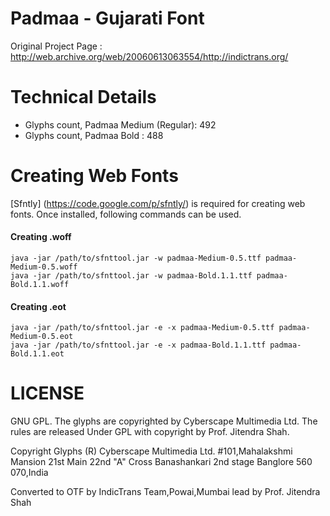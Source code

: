 Padmaa - Gujarati Font
=====================

Original Project Page : http://web.archive.org/web/20060613063554/http://indictrans.org/

Technical Details
=================
* Glyphs count, Padmaa Medium (Regular): 492
* Glyphs count, Padmaa Bold : 488

Creating Web Fonts
==================
[Sfntly] (https://code.google.com/p/sfntly/) is required for creating web fonts. Once installed, following commands can be used.

#### Creating .woff
```
java -jar /path/to/sfnttool.jar -w padmaa-Medium-0.5.ttf padmaa-Medium-0.5.woff
java -jar /path/to/sfnttool.jar -w padmaa-Bold.1.1.ttf padmaa-Bold.1.1.woff
```

#### Creating .eot
```
java -jar /path/to/sfnttool.jar -e -x padmaa-Medium-0.5.ttf padmaa-Medium-0.5.eot
java -jar /path/to/sfnttool.jar -e -x padmaa-Bold.1.1.ttf padmaa-Bold.1.1.eot
```

LICENSE
=======

GNU GPL. The glyphs are copyrighted by Cyberscape Multimedia Ltd. The rules are released Under GPL with copyright by Prof. Jitendra Shah.

Copyright Glyphs (R) Cyberscape Multimedia Ltd.
\#101,Mahalakshmi Mansion 21st Main 22nd "A" Cross Banashankari 2nd stage Banglore 560 070,India

Converted to OTF by IndicTrans Team,Powai,Mumbai lead by Prof. Jitendra Shah
